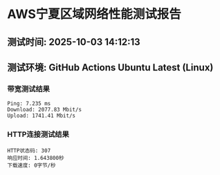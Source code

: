 # AWS宁夏区域网络性能测试报告
## 测试时间: 2025-10-03 14:12:13
## 测试环境: GitHub Actions Ubuntu Latest (Linux)

### 带宽测试结果
```
Ping: 7.235 ms
Download: 2077.83 Mbit/s
Upload: 1741.41 Mbit/s
```

### HTTP连接测试结果
```
HTTP状态码: 307
响应时间: 1.643800秒
下载速度: 0字节/秒
```

